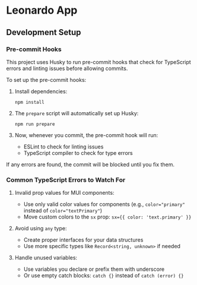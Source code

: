 # Leonardo App

## Development Setup

### Pre-commit Hooks

This project uses Husky to run pre-commit hooks that check for TypeScript errors and linting issues before allowing commits.

To set up the pre-commit hooks:

1. Install dependencies:
   ```
   npm install
   ```

2. The `prepare` script will automatically set up Husky:
   ```
   npm run prepare
   ```

3. Now, whenever you commit, the pre-commit hook will run:
   - ESLint to check for linting issues
   - TypeScript compiler to check for type errors

If any errors are found, the commit will be blocked until you fix them.

### Common TypeScript Errors to Watch For

1. Invalid prop values for MUI components:
   - Use only valid color values for components (e.g., `color="primary"` instead of `color="textPrimary"`)
   - Move custom colors to the `sx` prop: `sx={{ color: 'text.primary' }}`

2. Avoid using `any` type:
   - Create proper interfaces for your data structures
   - Use more specific types like `Record<string, unknown>` if needed

3. Handle unused variables:
   - Use variables you declare or prefix them with underscore
   - Or use empty catch blocks: `catch {}` instead of `catch (error) {}`